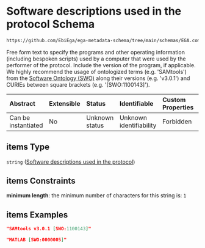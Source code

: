 # Software descriptions used in the protocol Schema

```txt
https://github.com/EbiEga/ega-metadata-schema/tree/main/schemas/EGA.common-definitions.json#/definitions/protocols_object/properties/protocol_software/items
```

Free form text to specify the programs and other operating information (including bespoken scripts) used by a computer that were used by the performer of the protocol. Include the version of the program, if applicable. We highly recommend the usage of ontologized terms (e.g. 'SAMtools') from the [Software Ontology (SWO)](https://www.ebi.ac.uk/ols/ontologies/swo) along their versions (e.g. 'v3.0.1') and CURIEs between square brackets (e.g. '\[SWO:1100143]').

| Abstract            | Extensible | Status         | Identifiable            | Custom Properties | Additional Properties | Access Restrictions | Defined In                                                                                |
| :------------------ | :--------- | :------------- | :---------------------- | :---------------- | :-------------------- | :------------------ | :---------------------------------------------------------------------------------------- |
| Can be instantiated | No         | Unknown status | Unknown identifiability | Forbidden         | Allowed               | none                | [EGA.common-definitions.json*](../out/EGA.common-definitions.json "open original schema") |

## items Type

`string` ([Software descriptions used in the protocol](ega-12-definitions-ega-protocols-object-properties-protocol-software-array-software-descriptions-used-in-the-protocol.md))

## items Constraints

**minimum length**: the minimum number of characters for this string is: `1`

## items Examples

```json
"SAMtools v3.0.1 [SWO:1100143]"
```

```json
"MATLAB [SWO:0000005]"
```
